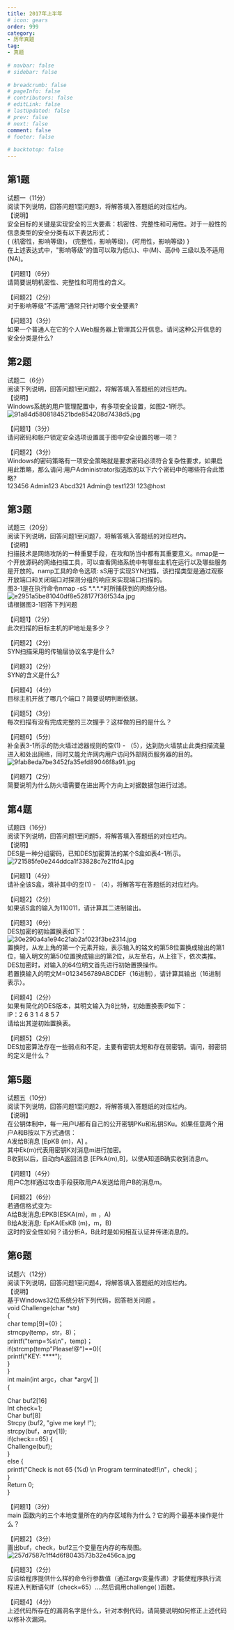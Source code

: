 ```yaml
---  
title: 2017年上半年  
# icon: gears  
order: 999  
category:  
- 历年真题  
tag:  
- 真题  
  
# navbar: false  
# sidebar: false  
  
# breadcrumb: false  
# pageInfo: false  
# contributors: false  
# editLink: false  
# lastUpdated: false  
# prev: false  
# next: false  
comment: false  
# footer: false  
  
# backtotop: false  
---  
```

## 第1题 ##

试题一（11分）  
阅读下列说明，回答问题1至问题3，将解答填入答题纸的对应栏内。  
【说明】  
安全目标的关键是实现安全的三大要素：机密性、完整性和可用性。对于一般性的信息类型的安全分类有以下表达形式：  
\{ (机密性，影响等级)， (完整性，影响等级)，(可用性，影响等级) \}  
在上述表达式中，"影响等级"的值可以取为低(L)、中(M)、高(H) 三级以及不适用 (NA)。  
  
【问题1】（6分）  
请简要说明机密性、完整性和可用性的含义。  
  
【问题2】（2分）  
对于影响等级"不适用"通常只针对哪个安全要素?  
  
【问题3】（3分）  
如果一个普通人在它的个人Web服务器上管理其公开信息。请问这种公开信息的安全分类是什么?  


## 第2题 ##

试题二（6分）  
阅读下列说明，回答问题1至问题2，将解答填入答题纸的对应栏内。  
【说明】  
Windows系统的用户管理配置中，有多项安全设置，如图2-1所示。  
![91a84d5808184521bde854208d7438d5.jpg][]  
  
【问题1】（3分）  
请问密码和帐户锁定安全选项设置属于图中安全设置的哪一项？  
  
【问题2】（3分）  
Windows的密码策略有一项安全策略就是要求密码必须符合复杂性要求，如果启用此策略，那么请问:用户Administrator拟选取的以下六个密码中的哪些符合此策略?  
123456 Admin123 Abcd321 Admin@ test123! 123@host  


## 第3题 ##

试题三（20分）  
阅读下列说明，回答问题1至问题7，将解答填入答题纸的对应栏内。  
【说明】  
扫描技术是网络攻防的一种重要手段，在攻和防当中都有其重要意义。nmap是一个开放源码的网络扫描工具，可以查看网络系统中有哪些主机在运行以及哪些服务是开放的。namp工具的命令选项: sS用于实现SYN扫描，该扫描类型是通过观察开放端口和关闭端口对探测分组的响应来实现端口扫描的。  
图3-1是在执行命令nmap -sS \*.\*.\*.\*时所捕获到的网络分组。  
![e2951a5be81040df8e528177f36f534a.jpg][]  
请根据图3-1回答下列问题  
  
【问题1】（2分）  
此次扫描的目标主机的IP地址是多少？  
  
【问题2】（2分）  
SYN扫描采用的传输层协议名字是什么?  
  
【问题3】（2分）  
SYN的含义是什么?  
  
【问题4】（4分）  
目标主机开放了哪几个端口？简要说明判断依据。  
  
【问题5】（3分）  
每次扫描有没有完成完整的三次握手？这样做的目的是什么？  
  
【问题6】（5分）  
补全表3-1所示的防火墙过滤器规则的空(1) - （5），达到防火墙禁止此类扫描流量进入和处出网络，同时又能允许网内用户访问外部网页服务器的目的。  
![9fab8eda7be3452fa35efd89046f8a91.jpg][]  
  
【问题7】（2分）  
简要说明为什么防火墙需要在进出两个方向上对据数据包进行过滤。  


## 第4题 ##

试题四（16分）  
阅读下列说明，回答问题1至问题5，将解答填入答题纸的对应栏内。  
【说明】  
DES是一种分组密码，已知DES加密算法的某个S盒如表4-1所示。  
![721585fe0e244ddca1f33828c7e21fd4.jpg][]  
  
【问题1】（4分）  
请补全该S盒，填补其中的空(1) - （4），将解答写在答题纸的对应栏内。  
  
【问题2】（2分）  
如果该S盒的输入为110011，请计算其二进制输出。  
  
【问题3】（6分）  
DES加密的初始置换表如下：  
![30e290a4a1e94c21ab2af023f3be2314.jpg][]  
置换时，从左上角的第一个元素开始，表示输入的铭文的第58位置换成输出的第1位，输入明文的第50位置换成输出的第2位，从左至右，从上往下，依次类推。  
DES加密时，对输入的64位明文首先进行初始置换操作。  
若置换输入的明文M=0123456789ABCDEF（16进制），请计算其输出（16进制表示）。  
  
【问题4】（2分）  
如果有简化的DES版本，其明文输入为8比特，初始置换表IP如下：  
IP：2 6 3 1 4 8 5 7  
请给出其逆初始置换表。  
  
【问题5】（2分）  
DES加密算法存在一些弱点和不足，主要有密钥太短和存在弱密钥。请问，弱密钥的定义是什么？  


## 第5题 ##

试题五（10分）  
阅读下列说明，回答问题1至问题2，将解答填入答题纸的对应栏内。  
【说明】  
在公钥体制中，每一用户U都有自己的公开密钥PKu和私钥SKu。如果任意两个用户A和B按以下方式通信：  
A发给B消息 \[EpKB (m)，A\] 。  
其中Ek(m)代表用密钥K对消息m进行加密。  
B收到以后，自动向A返回消息 \[EPkA(m),B\]，以使A知道B确实收到消息m。  
  
【问题1】（4分）  
用户C怎样通过攻击手段获取用户A发送给用户B的消息m。  
  
【问题2】（6分）  
若通信格式变为:  
A给B发消息:EPKB(ESKA(m)，m ，A)  
B给A发消息: EpKA(EsKB (m)，m，B)  
这时的安全性如何？请分析A，B此时是如何相互认证并传递消息的。  


## 第6题 ##

试题六（12分）  
阅读下列说明，回答问题1至问题4，将解答填入答题纸的对应栏内。  
【说明】  
基于Windows32位系统分析下列代码，回答相关问题 。  
void Challenge(char \*str)  
\{  
char temp\[9\]=\{0\}；  
strncpy(temp，str，8)；  
printf("temp=%s\\n"，temp)；  
if(strcmp(temp"Please!@")==0)\{  
printf("KEY: \*\*\*\*");  
\}  
\}  
int main(int argc，char \*argv\[ \])  
\{  
  
Char buf2\[16\]  
Int check=1;  
Char buf\[8\]  
Strcpy (buf2, "give me key! !");  
strcpy(buf，argv\[1\]);  
if(check==65) \{  
Challenge(buf);  
\}  
else \{  
printf("Check is not 65 (%d) \\n Program terminated!!\\n"，check)；  
\}  
Return 0;  
\}  
  
【问题1】（3分）  
main 函数内的三个本地变量所在的内存区域称为什么？它的两个最基本操作是什么？  
  
【问题2】（3分）  
画出buf，check，buf2三个变量在内存的布局图。  
![257d7587c1ff4d6f8043573b32e456ca.jpg][]  
  
【问题3】（2分）  
应该给程序提供什么样的命令行参数值（通过argv变量传递）才能使程序执行流程进入判断语句If（check=65）....然后调用challenge( )函数。  
  
【问题4】（4分）  
上述代码所存在的漏洞名字是什么，针对本例代码，请简要说明如何修正上述代码以修补次漏洞。  



[91a84d5808184521bde854208d7438d5.jpg]: https://www.xkxxkx.cn/file/exam/software/信息安全工程师/案例/第2题/91a84d5808184521bde854208d7438d5.jpg
[e2951a5be81040df8e528177f36f534a.jpg]: https://www.xkxxkx.cn/file/exam/software/信息安全工程师/案例/第3题/e2951a5be81040df8e528177f36f534a.jpg
[9fab8eda7be3452fa35efd89046f8a91.jpg]: https://www.xkxxkx.cn/file/exam/software/信息安全工程师/案例/第3题/9fab8eda7be3452fa35efd89046f8a91.jpg
[721585fe0e244ddca1f33828c7e21fd4.jpg]: https://www.xkxxkx.cn/file/exam/software/信息安全工程师/案例/第4题/721585fe0e244ddca1f33828c7e21fd4.jpg
[30e290a4a1e94c21ab2af023f3be2314.jpg]: https://www.xkxxkx.cn/file/exam/software/信息安全工程师/案例/第4题/30e290a4a1e94c21ab2af023f3be2314.jpg
[257d7587c1ff4d6f8043573b32e456ca.jpg]: https://www.xkxxkx.cn/file/exam/software/信息安全工程师/案例/第6题/257d7587c1ff4d6f8043573b32e456ca.jpg
